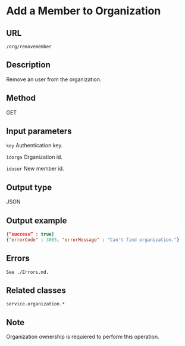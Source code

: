 # Add a Member to Organization

## URL
```/org/removemember```

## Description
Remove an user from the organization.

## Method
GET

## Input parameters
`key` Authentication key.

`idorga` Organization id.

`iduser` New member id.
	

## Output type
JSON

## Output example
```JSON
{“success” : true} 
{"errorCode" : 3005, "errorMessage" : "Can't find organization."}
```

## Errors
`See ./Errors.md.`

## Related classes
```service.organization.*```

## Note
Organization ownership is requiered to perform this operation.
